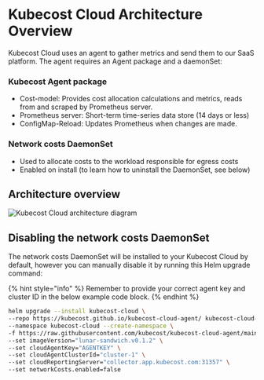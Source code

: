 # Kubecost Cloud Architecture Overview

Kubecost Cloud uses an agent to gather metrics and send them to our SaaS platform. The agent requires an Agent package and a daemonSet:

### Kubecost Agent package

* Cost-model: Provides cost allocation calculations and metrics, reads from and scraped by Prometheus server.
* Prometheus server: Short-term time-series data store (14 days or less)
* ConfigMap-Reload: Updates Prometheus when changes are made.&#x20;

### Network costs DaemonSet

* Used to allocate costs to the workload responsible for egress costs
* Enabled on install (to learn how to uninstall the DaemonSet, see below)

## Architecture overview

![Kubecost Cloud architecture diagram](/images/cloudarchitecture.png)

## Disabling the network costs DaemonSet

The network costs DaemonSet will be installed to your Kubecost Cloud by default, however you can manually disable it by running this Helm upgrade command:

{% hint style="info" %}
Remember to provide your correct agent key and cluster ID in the below example code block.
{% endhint %}

```sh
helm upgrade --install kubecost-cloud \
--repo https://kubecost.github.io/kubecost-cloud-agent/ kubecost-cloud-agent \
--namespace kubecost-cloud --create-namespace \
-f https://raw.githubusercontent.com/kubecost/kubecost-cloud-agent/main/values-cloud-agent.yaml \
--set imageVersion="lunar-sandwich.v0.1.2" \
--set cloudAgentKey="AGENTKEY" \
--set cloudAgentClusterId="cluster-1" \
--set cloudReportingServer="collector.app.kubecost.com:31357" \
--set networkCosts.enabled=false
```